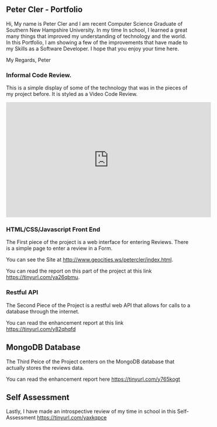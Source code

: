 ## Peter Cler - Portfolio 

Hi, My name is Peter Cler and I am recent Computer Science Graduate of Southern New Hampshire University. In my time In school, I learned a great many things that improved my understanding of technology and the world. In this Portfolio, I am showing a few of the improvements that have made to my Skills as a Software Developer. I hope that you enjoy your time here. 

My Regards,
Peter

### Informal Code Review. 

This is a simple display of some of the technology that was in the pieces of my project before. It is styled as a Video Code Review.

<iframe width="560" height="315" src="https://www.youtube.com/watch?v=YZ__MTsMdoc&feature=youtu.be" frameborder="0" allow="autoplay; encrypted-media" allowfullscreen></iframe>

### HTML/CSS/Javascript Front End

The First piece of the project is a web interface for entering Reviews. There is a simple page to enter a review in a Form. 

You can see the Site at http://www.geocities.ws/petercler/index.html.

You can read the report on this part of the project at this link https://tinyurl.com/ya26qbmu.

### Restful API

The Second Piece of the Project is a restful web API that allows for calls to a database through the internet.

You can read the enhancement report at this link https://tinyurl.com/y82qhqfd

## MongoDB Database

The Third Peice of the Project centers on the MongoDB database that actually stores the reviews data. 

You can read the enhancement report here https://tinyurl.com/y765kogt

## Self Assessment

Lastly, I have made an introspective review of my time in school in this Self-Assessment https://tinyurl.com/yaxkqpce
